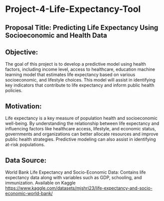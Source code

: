 # Project-4-Life-Expectancy-Tool

## Proposal Title: Predicting Life Expectancy Using Socioeconomic and Health Data

## Objective:
The goal of this project is to develop a predictive model using health factors, including income level, access to healthcare, education machine learning model that estimates life expectancy based on various socioeconomic, and lifestyle choices. This model will assist in identifying key indicators that contribute to life expectancy and inform public health policies.

## Motivation:
Life expectancy is a key measure of population health and socioeconomic well-being. By understanding the relationship between life expectancy and influencing factors like healthcare access, lifestyle, and economic status, governments and organizations can better allocate resources and improve public health strategies. Predictive modeling can also assist in identifying at-risk populations.

## Data Source:
World Bank Life Expectancy and Socio-Economic Data: Contains life expectancy data along with variables such as GDP, schooling, and immunization. 
Available on Kaggle https://www.kaggle.com/datasets/mjshri23/life-expectancy-and-socio-economic-world-bank/


